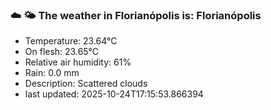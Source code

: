 ### ☁️ 🌤️  The weather in Florianópolis is: Florianópolis

- Temperature: 23.64°C
- On flesh: 23.65°C
- Relative air humidity: 61%
- Rain: 0.0 mm
- Description: Scattered clouds
- last updated: 2025-10-24T17:15:53.866394
